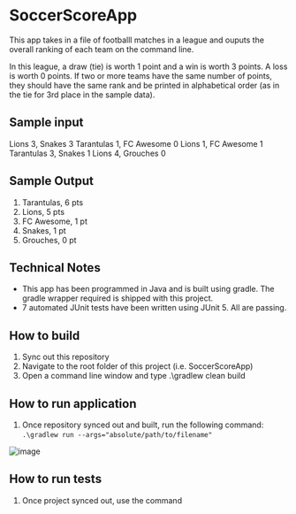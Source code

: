 # SoccerScoreApp

This app takes in a file of footballl matches in a league and ouputs the overall ranking of each team on the command line.

In this league, a draw (tie) is worth 1 point and a win is worth 3 points. A loss is worth 0 points.
If two or more teams have the same number of points, they should have the same rank and be
printed in alphabetical order (as in the tie for 3rd place in the sample data).

## Sample input
Lions 3, Snakes 3
Tarantulas 1, FC Awesome 0
Lions 1, FC Awesome 1
Tarantulas 3, Snakes 1
Lions 4, Grouches 0

## Sample Output
1. Tarantulas, 6 pts
2. Lions, 5 pts
3. FC Awesome, 1 pt
3. Snakes, 1 pt
5. Grouches, 0 pt

## Technical Notes
- This app has been programmed in Java and is built using gradle. The gradle wrapper required is shipped with this project.
- 7 automated JUnit tests have been written using JUnit 5. All are passing.

## How to build
1. Sync out this repository
2. Navigate to the root folder of this project (i.e. SoccerScoreApp)
3. Open a command line window and type .\gradlew clean build

## How to run application
1. Once repository synced out and built, run the following command:
```.\gradlew run --args="absolute/path/to/filename"```

![image](https://user-images.githubusercontent.com/31666184/190922166-5fcec858-209f-44f9-b0c5-acb003976b41.png)

## How to run tests
1. Once project synced out, use the command 


